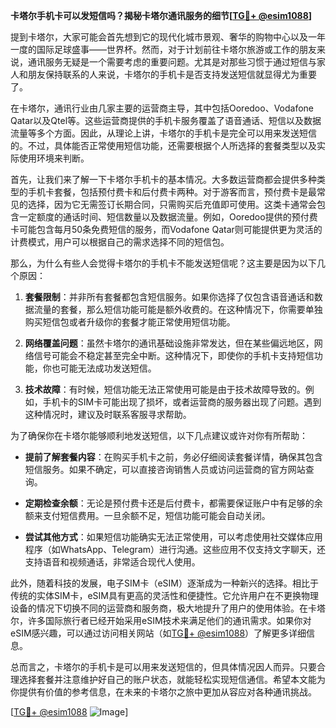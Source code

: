 **卡塔尔手机卡可以发短信吗？揭秘卡塔尔通讯服务的细节[[TG💪+ @esim1088](https://t.me/s/esim1088)]**

提到卡塔尔，大家可能会首先想到它的现代化城市景观、奢华的购物中心以及一年一度的国际足球盛事——世界杯。然而，对于计划前往卡塔尔旅游或工作的朋友来说，通讯服务无疑是一个需要考虑的重要问题。尤其是对那些习惯于通过短信与家人和朋友保持联系的人来说，卡塔尔的手机卡是否支持发送短信就显得尤为重要了。

在卡塔尔，通讯行业由几家主要的运营商主导，其中包括Ooredoo、Vodafone Qatar以及Qtel等。这些运营商提供的手机卡服务覆盖了语音通话、短信以及数据流量等多个方面。因此，从理论上讲，卡塔尔的手机卡是完全可以用来发送短信的。不过，具体能否正常使用短信功能，还需要根据个人所选择的套餐类型以及实际使用环境来判断。

首先，让我们来了解一下卡塔尔手机卡的基本情况。大多数运营商都会提供多种类型的手机卡套餐，包括预付费卡和后付费卡两种。对于游客而言，预付费卡是最常见的选择，因为它无需签订长期合同，只需购买后充值即可使用。这类卡通常会包含一定额度的通话时间、短信数量以及数据流量。例如，Ooredoo提供的预付费卡可能包含每月50条免费短信的服务，而Vodafone Qatar则可能提供更为灵活的计费模式，用户可以根据自己的需求选择不同的短信包。

那么，为什么有些人会觉得卡塔尔的手机卡不能发送短信呢？这主要是因为以下几个原因：

1. **套餐限制**：并非所有套餐都包含短信服务。如果你选择了仅包含语音通话和数据流量的套餐，那么短信功能可能是额外收费的。在这种情况下，你需要单独购买短信包或者升级你的套餐才能正常使用短信功能。

2. **网络覆盖问题**：虽然卡塔尔的通讯基础设施非常发达，但在某些偏远地区，网络信号可能会不稳定甚至完全中断。这种情况下，即使你的手机卡支持短信功能，你也可能无法成功发送短信。

3. **技术故障**：有时候，短信功能无法正常使用可能是由于技术故障导致的。例如，手机卡的SIM卡可能出现了损坏，或者运营商的服务器出现了问题。遇到这种情况时，建议及时联系客服寻求帮助。

为了确保你在卡塔尔能够顺利地发送短信，以下几点建议或许对你有所帮助：

- **提前了解套餐内容**：在购买手机卡之前，务必仔细阅读套餐详情，确保其包含短信服务。如果不确定，可以直接咨询销售人员或访问运营商的官方网站查询。
  
- **定期检查余额**：无论是预付费卡还是后付费卡，都需要保证账户中有足够的余额来支付短信费用。一旦余额不足，短信功能可能会自动关闭。

- **尝试其他方式**：如果短信功能确实无法正常使用，可以考虑使用社交媒体应用程序（如WhatsApp、Telegram）进行沟通。这些应用不仅支持文字聊天，还支持语音和视频通话，非常适合现代人使用。

此外，随着科技的发展，电子SIM卡（eSIM）逐渐成为一种新兴的选择。相比于传统的实体SIM卡，eSIM具有更高的灵活性和便捷性。它允许用户在不更换物理设备的情况下切换不同的运营商和服务商，极大地提升了用户的使用体验。在卡塔尔，许多国际旅行者已经开始采用eSIM技术来满足他们的通讯需求。如果你对eSIM感兴趣，可以通过访问相关网站（如[TG💪+ @esim1088](https://t.me/s/esim1088)）了解更多详细信息。

总而言之，卡塔尔的手机卡是可以用来发送短信的，但具体情况因人而异。只要合理选择套餐并注意维护好自己的账户状态，就能轻松实现短信通信。希望本文能为你提供有价值的参考信息，在未来的卡塔尔之旅中更加从容应对各种通讯挑战。

[[TG💪+ @esim1088](https://t.me/s/esim1088) ![Image](https://i.postimg.cc/4NQfJmqS/Snipaste-2025-05-13-00-14-12.png)]